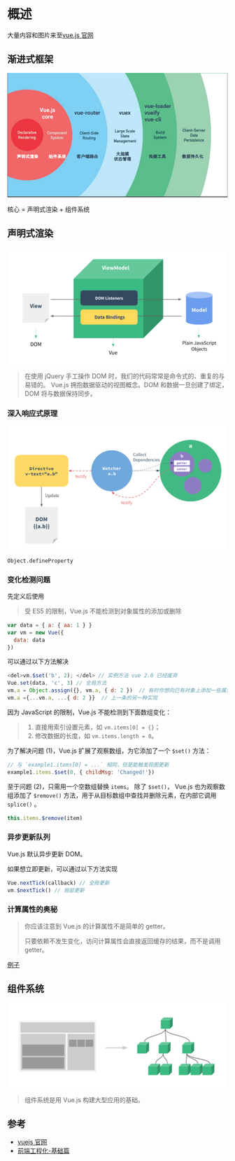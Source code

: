 # 概述
大量内容和图片来至[vue.js 官网][1]

## 渐进式框架

![progressive](images/pro.png)

核心 = 声明式渲染 + 组件系统

## 声明式渲染

![MVVM](images/mvvm.png)

> 在使用 jQuery 手工操作 DOM 时，我们的代码常常是命令式的、重复的与易错的。
> Vue.js 拥抱数据驱动的视图概念。DOM 和数据一旦创建了绑定，DOM 将与数据保持同步。

### 深入响应式原理

![data](images/data.png)

`Object.defineProperty`

### 变化检测问题

先定义后使用

> 受 ES5 的限制，Vue.js 不能检测到对象属性的添加或删除

```` javascript
var data = { a: { aa: 1 } }
var vm = new Vue({
  data: data
})
````

可以通过以下方法解决
```` javascript
<del>vm.$set('b', 2); </del> // 实例方法 vue 2.0 已经废弃
Vue.set(data, 'c', 3) // 全局方法
vm.a = Object.assign({}, vm.a, { d: 2 })  // 有时你想向已有对象上添加一些属性
vm.a ={...vm.a, ...{ d: 2 }}  // 上一条的另一种实现
````

因为 JavaScript 的限制，Vue.js 不能检测到下面数组变化：

> 1. 直接用索引设置元素，如 `vm.items[0] = {}`；
> 2. 修改数据的长度，如 `vm.items.length = 0`。

为了解决问题 (1)，Vue.js 扩展了观察数组，为它添加了一个 `$set()` 方法：

```` javascript
// 与 `example1.items[0] = ...` 相同，但是能触发视图更新
example1.items.$set(0, { childMsg: 'Changed!'})
````

至于问题 (2)，只需用一个空数组替换 `items`。
除了 `$set()`， Vue.js 也为观察数组添加了 `$remove()` 方法，用于从目标数组中查找并删除元素，在内部它调用 `splice()` 。

```` javascript
this.items.$remove(item)
````

### 异步更新队列

Vue.js 默认异步更新 DOM。

如果想立即更新，可以通过以下方法实现

```` javascript
Vue.nextTick(callback) // 全局更新
vm.$nextTick() // 局部更新
````

### 计算属性的奥秘

> 你应该注意到 Vue.js 的计算属性不是简单的 getter。
> 
> 只要依赖不发生变化，访问计算属性会直接返回缓存的结果，而不是调用 getter。

[例子](http://cn.vuejs.org/guide/reactivity.html#u8BA1_u7B97_u5C5E_u6027_u7684_u5965_u79D8)

## 组件系统

![components](images/components.png)

> 组件系统是用 Vue.js 构建大型应用的基础。

## 参考

* [vuejs 官网][1]
* [前端工程化-基础篇](https://github.com/fouber/blog/issues/10)

[1]:https://vuejs.org
